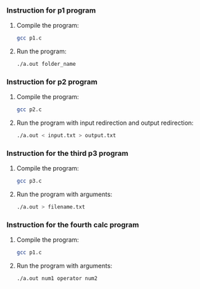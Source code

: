 ### Instruction for p1 program
1. Compile the program:
   ```bash
   gcc p1.c
   ```

2. Run the program:
   ```bash
   ./a.out folder_name
   ```

### Instruction for p2 program
1. Compile the program:
   ```bash
   gcc p2.c
   ```

2. Run the program with input redirection and output redirection:
   ```bash
   ./a.out < input.txt > output.txt
   ```

### Instruction for the third p3 program
1. Compile the program:
   ```bash
   gcc p3.c
   ```

2. Run the program with arguments:
   ```bash
   ./a.out > filename.txt
   ```

### Instruction for the fourth calc program
1. Compile the program:
   ```bash
   gcc p1.c
   ```

2. Run the program with arguments:
   ```bash
   ./a.out num1 operator num2
   ```
